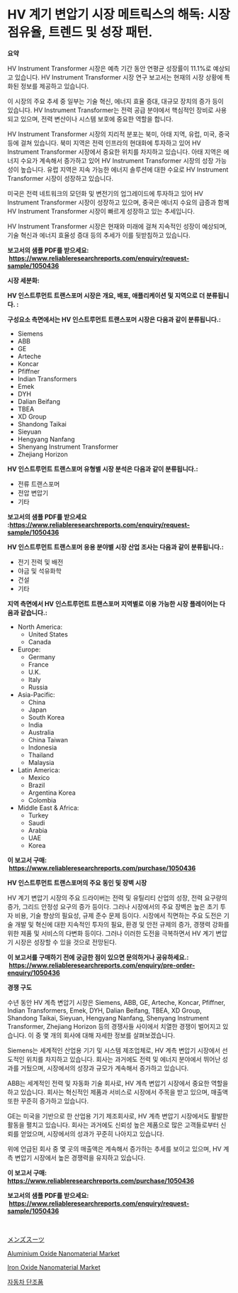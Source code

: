 <p><h1>HV 계기 변압기 시장 메트릭스의 해독: 시장 점유율, 트렌드 및 성장 패턴.</h1></p><p><strong>요약</strong></p>
<p><p>HV Instrument Transformer 시장은 예측 기간 동안 연평균 성장률이 11.1%로 예상되고 있습니다. HV Instrument Transformer 시장 연구 보고서는 현재의 시장 상황에 특화된 정보를 제공하고 있습니다. </p><p>이 시장의 주요 추세 중 일부는 기술 혁신, 에너지 효율 증대, 대규모 장치의 증가 등이 있습니다. HV Instrument Transformer는 전력 공급 분야에서 핵심적인 장비로 사용되고 있으며, 전력 변산이나 시스템 보호에 중요한 역할을 합니다.</p><p>HV Instrument Transformer 시장의 지리적 분포는 북미, 아태 지역, 유럽, 미국, 중국 등에 걸쳐 있습니다. 북미 지역은 전력 인프라의 현대화에 투자하고 있어 HV Instrument Transformer 시장에서 중요한 위치를 차지하고 있습니다. 아태 지역은 에너지 수요가 계속해서 증가하고 있어 HV Instrument Transformer 시장의 성장 가능성이 높습니다. 유럽 지역은 지속 가능한 에너지 솔루션에 대한 수요로 HV Instrument Transformer 시장이 성장하고 있습니다. </p><p>미국은 전력 네트워크의 모던화 및 변전기의 업그레이드에 투자하고 있어 HV Instrument Transformer 시장이 성장하고 있으며, 중국은 에너지 수요의 급증과 함께 HV Instrument Transformer 시장이 빠르게 성장하고 있는 추세입니다.</p><p>HV Instrument Transformer 시장은 현재와 미래에 걸쳐 지속적인 성장이 예상되며, 기술 혁신과 에너지 효율성 증대 등의 추세가 이를 뒷받침하고 있습니다.</p></p>
<p><strong>보고서의 샘플 PDF를 받으세요: &nbsp;<a href="https://www.reliableresearchreports.com/enquiry/request-sample/1050436">https://www.reliableresearchreports.com/enquiry/request-sample/1050436</a></strong></p>
<p><strong>시장 세분화:</strong></p>
<p><strong> HV 인스트루먼트 트랜스포머 시장은 개요, 배포, 애플리케이션 및 지역으로 더 분류됩니다. :</strong></p>
<p><strong>구성요소 측면에서는 HV 인스트루먼트 트랜스포머 시장은 다음과 같이 분류됩니다.:</strong></p>
<p><ul><li>Siemens</li><li>ABB</li><li>GE</li><li>Arteche</li><li>Koncar</li><li>Pfiffner</li><li>Indian Transformers</li><li>Emek</li><li>DYH</li><li>Dalian Beifang</li><li>TBEA</li><li>XD Group</li><li>Shandong Taikai</li><li>Sieyuan</li><li>Hengyang Nanfang</li><li>Shenyang Instrument Transformer</li><li>Zhejiang Horizon</li></ul></p>
<p><strong> HV 인스트루먼트 트랜스포머 유형별 시장 분석은 다음과 같이 분류됩니다.:</strong></p>
<p><ul><li>전류 트랜스포머</li><li>전압 변압기</li><li>기타</li></ul></p>
<p><strong>보고서의 샘플 PDF를 받으세요 :<a href="https://www.reliableresearchreports.com/enquiry/request-sample/1050436">https://www.reliableresearchreports.com/enquiry/request-sample/1050436</a></strong></p>
<p><strong> HV 인스트루먼트 트랜스포머 응용 분야별 시장 산업 조사는 다음과 같이 분류됩니다.:</strong></p>
<p><ul><li>전기 전력 및 배전</li><li>야금 및 석유화학</li><li>건설</li><li>기타</li></ul></p>
<p><strong>지역 측면에서 HV 인스트루먼트 트랜스포머 지역별로 이용 가능한 시장 플레이어는 다음과 같습니다.:</strong></p>
<p><ul>
    <li>
        North America:
        <ul>
            <li>United States</li>
            <li>Canada</li>
        </ul>
    </li>
    <li>
        Europe:
        <ul>
            <li>Germany</li>
            <li>France</li>
            <li>U.K.</li>
            <li>Italy</li>
            <li>Russia</li>
        </ul>
    </li>
    <li>
        Asia-Pacific:
        <ul>
            <li>China</li>
            <li>Japan</li>
            <li>South Korea</li>
            <li>India</li>
            <li>Australia</li>
            <li>China Taiwan</li>
            <li>Indonesia</li>
            <li>Thailand</li>
            <li>Malaysia</li>
        </ul>
    </li>
    <li>
        Latin America:
        <ul>
            <li>Mexico</li>
            <li>Brazil</li>
            <li>Argentina Korea</li>
            <li>Colombia</li>
        </ul>
    </li>
    <li>
        Middle East & Africa:
        <ul>
            <li>Turkey</li>
            <li>Saudi</li>
            <li>Arabia</li>
            <li>UAE</li>
            <li>Korea</li>
        </ul>
    </li>
    </ul></p>
<p><strong>이 보고서 구매: &nbsp;<a href="https://www.reliableresearchreports.com/purchase/1050436">https://www.reliableresearchreports.com/purchase/1050436</a></strong></p>
<p><strong>HV 인스트루먼트 트랜스포머의 주요 동인 및 장벽 시장</strong></p>
<p><p>HV 계기 변압기 시장의 주요 드라이버는 전력 및 유틸리티 산업의 성장, 전력 요구량의 증가, 그리드 안정성 요구의 증가 등이다. 그러나 시장에서의 주요 장벽은 높은 초기 투자 비용, 기술 향상의 필요성, 규제 준수 문제 등이다. 시장에서 직면하는 주요 도전은 기술 개발 및 혁신에 대한 지속적인 투자의 필요, 환경 및 안전 규제의 증가, 경쟁력 강화를 위한 제품 및 서비스의 다변화 등이다. 그러나 이러한 도전을 극복하면서 HV 계기 변압기 시장은 성장할 수 있을 것으로 전망된다.</p></p>
<p><strong>이 보고서를 구매하기 전에 궁금한 점이 있으면 문의하거나 공유하세요.: &nbsp;<a href="https://www.reliableresearchreports.com/enquiry/pre-order-enquiry/1050436">https://www.reliableresearchreports.com/enquiry/pre-order-enquiry/1050436</a></strong></p>
<p><strong>경쟁 구도</strong></p>
<p><p>수년 동안 HV 계측 변압기 시장은 Siemens, ABB, GE, Arteche, Koncar, Pfiffner, Indian Transformers, Emek, DYH, Dalian Beifang, TBEA, XD Group, Shandong Taikai, Sieyuan, Hengyang Nanfang, Shenyang Instrument Transformer, Zhejiang Horizon 등의 경쟁사들 사이에서 치열한 경쟁이 벌어지고 있습니다. 이 중 몇 개의 회사에 대해 자세한 정보를 살펴보겠습니다.</p><p>Siemens는 세계적인 산업용 기기 및 시스템 제조업체로, HV 계측 변압기 시장에서 선도적인 위치를 차지하고 있습니다. 회사는 과거에도 전력 및 에너지 분야에서 뛰어난 성과를 거뒀으며, 시장에서의 성장과 규모가 계속해서 증가하고 있습니다.</p><p>ABB는 세계적인 전력 및 자동화 기술 회사로, HV 계측 변압기 시장에서 중요한 역할을 하고 있습니다. 회사는 혁신적인 제품과 서비스로 시장에서 주목을 받고 있으며, 매출액 또한 꾸준히 증가하고 있습니다.</p><p>GE는 미국을 기반으로 한 산업용 기기 제조회사로, HV 계측 변압기 시장에서도 활발한 활동을 펼치고 있습니다. 회사는 과거에도 신뢰성 높은 제품으로 많은 고객들로부터 신뢰를 얻었으며, 시장에서의 성과가 꾸준히 나아지고 있습니다.</p><p>위에 언급된 회사 중 몇 곳의 매출액은 계속해서 증가하는 추세를 보이고 있으며, HV 계측 변압기 시장에서 높은 경쟁력을 유지하고 있습니다.</p></p>
<p><strong>이 보고서 구매: &nbsp; <a href="https://www.reliableresearchreports.com/purchase/1050436">https://www.reliableresearchreports.com/purchase/1050436</a></strong></p>
<p><strong>보고서의 샘플 PDF를 받으세요: &nbsp;<a href="https://www.reliableresearchreports.com/enquiry/request-sample/1050436">https://www.reliableresearchreports.com/enquiry/request-sample/1050436</a></strong><strong></strong></p>
<p>&nbsp;</p>
<p><p><a href="https://medium.com/@craigurcottrte8/%E3%82%B9%E3%83%BC%E3%83%84%E3%81%AE%E5%B8%82%E5%A0%B4%E8%AA%BF%E6%9F%BB%E3%83%AC%E3%83%9D%E3%83%BC%E3%83%88-%E3%81%9D%E3%81%AE%E6%AD%B4%E5%8F%B2%E3%81%A8%E4%BA%88%E6%B8%AC-2024%E5%B9%B4%E3%81%8B%E3%82%892031%E5%B9%B4%E3%81%BE%E3%81%A7-9079a7c46588">メンズスーツ</a></p><p><a href="https://github.com/nicoletavirag/Market-Research-Report-List-2/blob/main/aluminium-oxide-nanomaterial-market.md">Aluminium Oxide Nanomaterial Market</a></p><p><a href="https://github.com/redneck06/Market-Research-Report-List-2/blob/main/iron-oxide-nanomaterial-market.md">Iron Oxide Nanomaterial Market</a></p><p><a href="https://medium.com/@ethawolf/%EC%9E%90%EB%8F%99%EC%B0%A8-%EB%8B%A8%EC%A1%B0-%EC%8B%9C%EC%9E%A5-%EB%8F%99%ED%96%A5-%EB%B0%8F-%EC%8B%9C%EC%9E%A5-%EB%B6%84%EC%84%9D%EC%9D%80-2024-2031%EB%85%84%EA%B9%8C%EC%A7%80-%EC%98%88%EC%B8%A1%EB%90%A9%EB%8B%88%EB%8B%A4-008468804477">자동차 단조품</a></p></p>